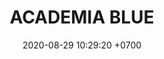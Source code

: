 ---
layout: liga-indigo-team
permalink: /team/:title.html
categories: ROCT BRONCE
team: ACADEMIA BLUE
maincover: /assets/logos/BLUE.png
puntosLJMAYO24: 6
date: 2020-08-29 10:29:20 +0700
title: ACADEMIA BLUE
ID: BLUE
puntos: 0
pj: 3



---